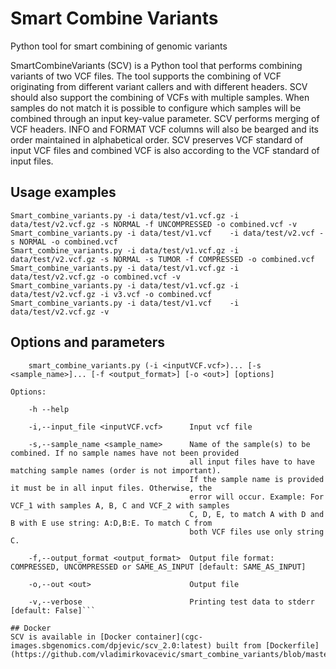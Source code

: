 # Smart Combine Variants

Python tool for smart combining of genomic variants

SmartCombineVariants (SCV) is a Python tool that performs combining variants of two VCF files. The tool supports the combining of VCF originating from different variant callers and with different headers. SCV should also support the combining of VCFs with multiple samples. When samples do not match it is possible to configure which samples will be combined through an input key-value parameter.
SCV performs merging of VCF headers. INFO and FORMAT VCF columns will also be bearged and its order maintained in alphabetical order. SCV preserves VCF standard of input VCF files and combined VCF is also according to the VCF standard of input files.

## Usage examples
```
Smart_combine_variants.py -i data/test/v1.vcf.gz -i data/test/v2.vcf.gz -s NORMAL -f UNCOMPRESSED -o combined.vcf -v
Smart_combine_variants.py -i data/test/v1.vcf    -i data/test/v2.vcf -s NORMAL -o combined.vcf
Smart_combine_variants.py -i data/test/v1.vcf.gz -i data/test/v2.vcf.gz -s NORMAL -s TUMOR -f COMPRESSED -o combined.vcf
Smart_combine_variants.py -i data/test/v1.vcf.gz -i data/test/v2.vcf.gz -o combined.vcf -v
Smart_combine_variants.py -i data/test/v1.vcf.gz -i data/test/v2.vcf.gz -i v3.vcf -o combined.vcf
Smart_combine_variants.py -i data/test/v1.vcf    -i data/test/v2.vcf.gz -v
```

## Options and parameters
```
    smart_combine_variants.py (-i <inputVCF.vcf>)... [-s <sample_name>]... [-f <output_format>] [-o <out>] [options]

Options:

    -h --help

    -i,--input_file <inputVCF.vcf>      Input vcf file

    -s,--sample_name <sample_name>      Name of the sample(s) to be combined. If no sample names have not been provided
                                        all input files have to have matching sample names (order is not important).
                                        If the sample name is provided it must be in all input files. Otherwise, the
                                        error will occur. Example: For VCF_1 with samples A, B, C and VCF_2 with samples
                                        C, D, E, to match A with D and B with E use string: A:D,B:E. To match C from
                                        both VCF files use only string C.

    -f,--output_format <output_format>  Output file format: COMPRESSED, UNCOMPRESSED or SAME_AS_INPUT [default: SAME_AS_INPUT]

    -o,--out <out>                      Output file

    -v,--verbose                        Printing test data to stderr [default: False]```

## Docker
SCV is available in [Docker container](cgc-images.sbgenomics.com/dpjevic/scv_2.0:latest) built from [Dockerfile](https://github.com/vladimirkovacevic/smart_combine_variants/blob/master/Docker/Dockerfile). 
